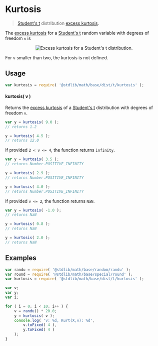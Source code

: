 # Kurtosis

> [Student's t][t] distribution [excess kurtosis][kurtosis].


<!-- Section to include introductory text. Make sure to keep an empty line after the intro `section` element and another before the `/section` close. -->

<section class="intro">

The [excess kurtosis][kurtosis] for a [Student's t][t] random variable with degrees of freedom `ν` is

<!-- <equation class="equation" label="eq:kurtosis" align="center" raw="\operatorname{Kurt}\left( X \right) = \begin{cases} \frac{6}{\nu-4} & \text{ for } \nu > 2 \\
\infty & \text{ for } 2 < \nu \le 4
\end{cases}" alt="Excess kurtosis for a Student's t distribution."> -->

<div class="equation" align="center" data-raw-text="\operatorname{Kurt}\left( X \right) = \begin{cases} \frac{6}{\nu-4} &amp; \text{ for } \nu > 4 \\
\infty &amp; \text{ for } 2 < \nu \le 4
\end{cases}" data-equation="eq:kurtosis">
    <img src="" alt="Excess kurtosis for a Student's t distribution.">
    <br>
</div>

<!-- </equation> -->

For `ν` smaller than two, the kurtosis is not defined.

</section>

<!-- /.intro -->

<!-- Package usage documentation. -->

<section class="usage">

## Usage

``` javascript
var kurtosis = require( '@stdlib/math/base/dist/t/kurtosis' );
```

#### kurtosis( v )

Returns the [excess kurtosis][kurtosis] of a [Student's t][t] distribution with degrees of freedom `v`.

``` javascript
var y = kurtosis( 9.0 );
// returns 1.2

y = kurtosis( 4.5 );
// returns 12.0
```

If provided `2 < v <= 4`, the function returns `infinity`.

``` javascript
var y = kurtosis( 3.5 );
// returns Number.POSITIVE_INFINITY

y = kurtosis( 2.9 );
// returns Number.POSITIVE_INFINITY

y = kurtosis( 4.0 );
// returns Number.POSITIVE_INFINITY
```

If provided `v <= 2`, the function returns `NaN`.

``` javascript
var y = kurtosis( -1.0 );
// returns NaN

y = kurtosis( 0.8 );
// returns NaN

y = kurtosis( 2.0 );
// returns NaN
```

</section>

<!-- /.usage -->

<!-- Package usage notes. Make sure to keep an empty line after the `section` element and another before the `/section` close. -->

<section class="notes">

</section>

<!-- /.notes -->

<!-- Package usage examples. -->

<section class="examples">

## Examples

``` javascript
var randu = require( '@stdlib/math/base/random/randu' );
var round = require( '@stdlib/math/base/special/round' );
var kurtosis = require( '@stdlib/math/base/dist/t/kurtosis' );

var v;
var y;
var i;

for ( i = 0; i < 10; i++ ) {
    v = randu() * 20.0;
    y = kurtosis( v );
    console.log( 'v: %d, Kurt(X,v): %d',
        v.toFixed( 4 ),
        y.toFixed( 4 )
    );
}
```

</section>

<!-- /.examples -->

<!-- Section to include cited references. If references are included, add a horizontal rule *before* the section. Make sure to keep an empty line after the `section` element and another before the `/section` close. -->

<section class="references">

</section>

<!-- /.references -->

<!-- Section for all links. Make sure to keep an empty line after the `section` element and another before the `/section` close. -->

<section class="links">

[t]: https://en.wikipedia.org/wiki/Student%27s_t-distribution
[kurtosis]: https://en.wikipedia.org/wiki/Kurtosis

</section>

<!-- /.links -->
